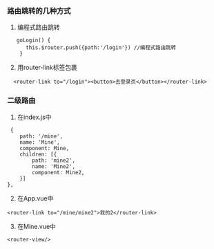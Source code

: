 ### 路由跳转的几种方式
1. 编程式路由跳转
```
   goLogin() {
      this.$router.push({path:'/login'}) //编程式路由跳转
    }
```
2. 用router-link标签包裹
```
  <router-link to="/login"><button>去登录页</button></router-link>
```
### 二级路由
1. 在index.js中
```
 {
    path: '/mine',
    name: 'Mine',
    component: Mine,
    children: [{
        path: 'mine2',
        name: 'Mine2',
        component: Mine2,
    }]
},
```
2. 在App.vue中
```
<router-link to="/mine/mine2">我的2</router-link>
```
3. 在Mine.vue中
```
<router-view/>
```
